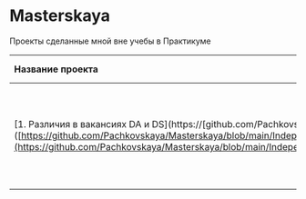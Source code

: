 # Masterskaya

Проекты сделанные мной вне учебы в Практикуме

|Название проекта| Сфера деятельности|  Навыки и интструменты| Задачи проекта|Описание проекта|
|:---------|:----------:|:----------:|:---------:| :--------:|
|[1. Различия в вакансиях DA и DS](https://[github.com/Pachkovskaya/Masterskaya/tree/main/Project1]([https://github.com/Pachkovskaya/Masterskaya/blob/main/Independent%20Work/%D0%A0%D0%B0%D0%B7%D0%BB%D0%B8%D1%87%D0%B8%D1%8F%20%D0%B2%20%D0%B2%D0%B0%D0%BA%D0%B0%D0%BD%D1%81%D0%B8%D1%8F%D1%85%20%D0%B4%D0%BB%D1%8F%20DA%20%D0%B8%20DS%20(1).ipynb](https://github.com/Pachkovskaya/Masterskaya/blob/main/Independent%20Work/%D0%A0%D0%B0%D0%B7%D0%BB%D0%B8%D1%87%D0%B8%D1%8F%20%D0%B2%20%D0%B2%D0%B0%D0%BA%D0%B0%D0%BD%D1%81%D0%B8%D1%8F%D1%85%20%D0%B4%D0%BB%D1%8F%20DA%20%D0%B8%20DS%20(1).ipynb)| Поисковик  |Предобработка данных Pyton Pandas |Анализ данных вакансий сайта HH.ru. |    Выявить различия в предлагаемых вакансиях для Data Analyst(DA) и специалистов Data Science(DS). |
